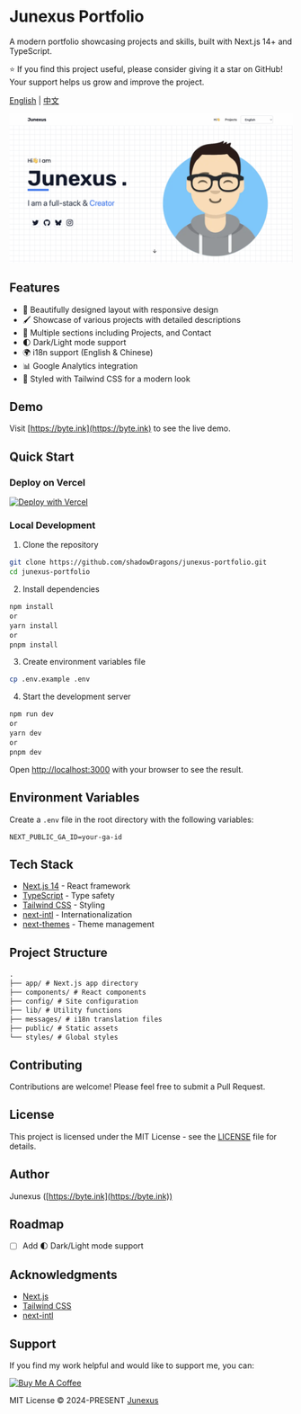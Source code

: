 # Junexus Portfolio

A modern portfolio showcasing projects and skills, built with Next.js 14+ and TypeScript.

⭐ If you find this project useful, please consider giving it a star on GitHub! Your support helps us grow and improve the project.

[English](README.md) | [中文](README-zh.md)

![Junexus Portfolio](./public/og-image.png)

## Features

- 🎨 Beautifully designed layout with responsive design
- 🖌️ Showcase of various projects with detailed descriptions
- 📏 Multiple sections including Projects, and Contact
- 🌓 Dark/Light mode support
- 🌍 i18n support (English & Chinese)
- 📊 Google Analytics integration
- 💅 Styled with Tailwind CSS for a modern look

## Demo

Visit [https://byte.ink](https://byte.ink) to see the live demo.

## Quick Start

### Deploy on Vercel

[![Deploy with Vercel](https://vercel.com/button)](https://vercel.com/new/clone?repository-url=https://github.com/shadowDragons/portfolio)

### Local Development

1. Clone the repository

```bash
git clone https://github.com/shadowDragons/junexus-portfolio.git
cd junexus-portfolio
```

2. Install dependencies

```bash
npm install
or
yarn install
or
pnpm install
```

3. Create environment variables file

```bash
cp .env.example .env
```

4. Start the development server

```bash
npm run dev
or
yarn dev
or
pnpm dev
```

Open [http://localhost:3000](http://localhost:3000) with your browser to see the result.

## Environment Variables

Create a `.env` file in the root directory with the following variables:

```env
NEXT_PUBLIC_GA_ID=your-ga-id
```

## Tech Stack

- [Next.js 14](https://nextjs.org/) - React framework
- [TypeScript](https://www.typescriptlang.org/) - Type safety
- [Tailwind CSS](https://tailwindcss.com/) - Styling
- [next-intl](https://next-intl-docs.vercel.app/) - Internationalization
- [next-themes](https://github.com/pacocoursey/next-themes) - Theme management

## Project Structure

```
.
├── app/ # Next.js app directory
├── components/ # React components
├── config/ # Site configuration
├── lib/ # Utility functions
├── messages/ # i18n translation files
├── public/ # Static assets
└── styles/ # Global styles
```

## Contributing

Contributions are welcome! Please feel free to submit a Pull Request.

## License

This project is licensed under the MIT License - see the [LICENSE](LICENSE) file for details.

## Author

Junexus ([https://byte.ink](https://byte.ink))

## Roadmap

- [ ] Add 🌓 Dark/Light mode support

## Acknowledgments

- [Next.js](https://nextjs.org/)
- [Tailwind CSS](https://tailwindcss.com/)
- [next-intl](https://next-intl-docs.vercel.app/)

## Support

If you find my work helpful and would like to support me, you can:

<a href="https://byte.ink/en/sponsor" target="_blank">
  <img src="https://cdn.buymeacoffee.com/buttons/v2/default-yellow.png" alt="Buy Me A Coffee" style="height: 60px !important;width: 217px !important;">
</a>

MIT License © 2024-PRESENT [Junexus](https://github.com/shadowDragons)
